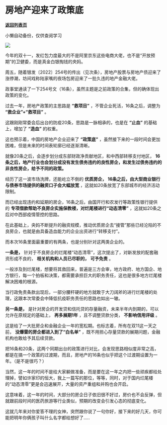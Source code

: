 # 房地产迎来了政策底

[**返回列表页**](/gzh/政事堂2019)

小懒自动备份，仅供查阅学习

![](https://mmbiz.qpic.cn/mmbiz_jpg/rxhS23yu8cM2rn2jIKicuibCQv0JYBviadZ0WHpRTQ7dIaR0KysgQmicGrh9nT26B9Wq8ia6Flbn1ricpfBOxbOZH3vw/640?wx_fmt=jpeg)

今年的双十一，发红包力度最大的不是阿里京东这些电商大佬，也不是“开放预期”的卫健委，而是真金白银掏钱的央妈。  

周五，随着银发〔2022〕254号的传出（见次条），房地产股票与房地产债迎来了涨停潮，坊间戏称陆家嘴的夜场包房迎来了一批久违的地产金融大佬。

政事堂通读了一下254号文（16条），虽然主题是之前政策的合集，但的确体现出政策的变化。

过去一年，房地产政策的主思路是 **“救项目”** ，不管企业死活，16条之后，调整为 **“救企业”+“救项目”** 。

这跟刚刚常委会后出台的防疫20条，思路是一脉相承的，也是在 **“止血”** 的基础上，增加了 **“造血”** 的权重。

这也预示着，中国的房地产企业迎来了 **“政策底”** ，虽然接下来的一段时间会更加困难，但是未来的时间表轮廓已经逐渐清晰。

就像20条之后，会逐步划分成东部财政净贡献地区，和中西部转移支付地区，
**16条之后，地产行业也会划分成没有发生债务违约的良性房企，和发生过债务违约的非良性房企，给予不同的政策。**  

经历了这一波市场洗牌，还能屹立不倒的 **优质房企，** **16条之后，由大型商业银行与债券市场提供的融资口子会大幅放宽**
，这就如20条放宽了东部城市的经济活动限制。

而已经出现违约和延期的房企，16条之后，由国开行和农发行等政策性银行提供的 **专项借款帮助不良房企实施保教楼，对烂尾楼进行“动态清零”**
，这就如20条之后对中西部疫情管控的思路。

在此基础上，央妈不断提升的融资规模，推动优质房企去“接管”那些已经沦陷的不良房企，也就是由具备造血能力的企业出资进行“转移支付”。

而本次16条里面最重要的有两条，也是分别针对这两类企业的。  

 **一条是，** 针对于不良房企的烂尾楼“动态清零”，这次提出了，对新发放的配套融资形成不良的， **相关机构和人员已尽职的，** **可予免责**
。[](http://mp.weixin.qq.com/s?__biz=MzA3MjkyODI1Nw==&mid=2654151681&idx=1&sn=e6058765a866c2a203081f6093e31d1a&chksm=84d1596fb3a6d07982c20d3927ef9a705c4bb9facca144a792cd4a1452d02cb9d73fbf8066e2&scene=21#wechat_redirect)

一般涉及到烂尾楼，想要将其救回来，普遍是三方会审，地方政府、地方国企、地方银行，每一个拍板和决策，都需要承担巨大的职务责任，这也是很多地方烂尾楼解决困难的根源。

当行政免责条款出现后，一部分腰杆硬的地方就敢于大刀阔斧的进行烂尾楼的处理，这跟本次常委会中降低抗疫职务责任的思路也如出一辙。  

 **另一条是，** 是针对房企的开发贷和信托贷的存量融资，未来半年内到期的，可以允许在原规定的基础上， **再多展期1年** ，且不调整贷款分类，
**不影响信用评级** 。  

这是给了一大批房企和金融企业一年的宽松期。也标志着，所有在双11这一天之前， **没爆雷的房企都进入到了“白名单”**
，既不用担心存量贷款的展期问题，金融机构也敢给予其后续贷款。  

把16条和20条，这两个同期出台的政策进行对比，会发现思路相似度非常之高，都是在搞一个政策的过渡期，而且，房地产的16条也似乎把这个过渡期设置为一年。（是不是很巧？）

当然，这一年的时间不是给大家躺做准备，而是要在这一年之内把一些顽疾都给处理掉，譬如许家印的恒大，我上一篇写的那位，等等，同时，对于国内烂尾楼的“动态清零”更是会迅速展开，大量的资产重组和并购也会开启。  

这意味着，这一年的时间，大部分的房企日子依旧很不好过，房价也不会反弹，但就跟前段时间的医药旅游等行业类似，预期的改变会引发心态的彻底变化。

这就几年来对你爱答不理的女神，突然跟你说了一句你好，接下来的好几天，你可能把明年你俩孩子叫什么名字都给想好了.....  

  

